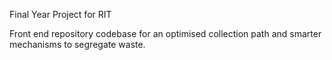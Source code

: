 Final Year Project for RIT

Front end repository codebase for an optimised collection path and smarter mechanisms to segregate waste.
